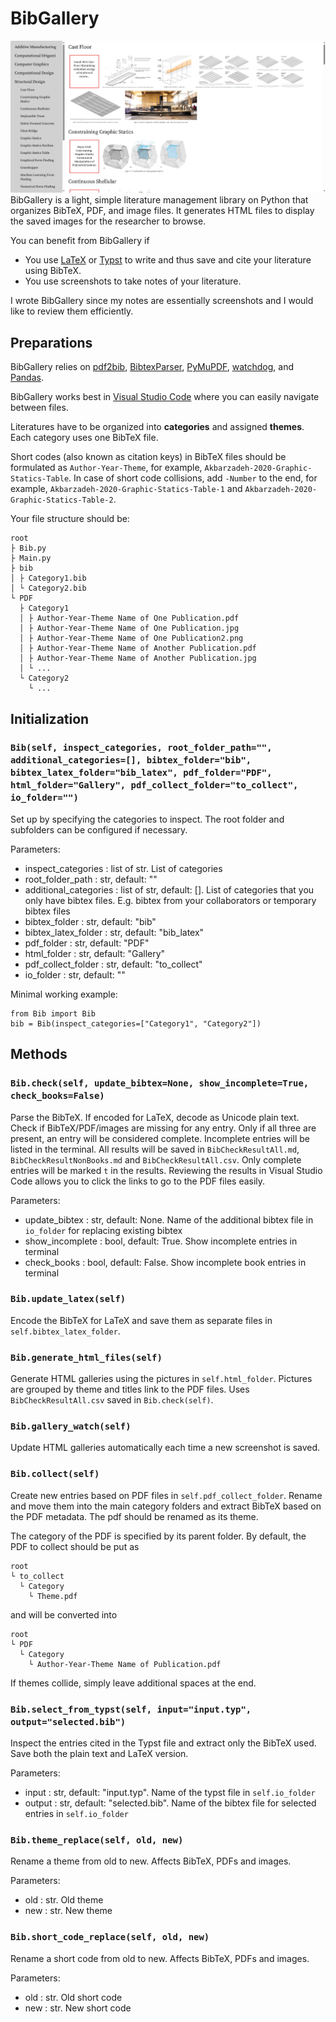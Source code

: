 # BibGallery
![img.png](img.png)
BibGallery is a light, simple literature management library on Python that organizes BibTeX, PDF, and image files. It generates
HTML files to display the saved images for the researcher to browse.

You can benefit from BibGallery if

- You use [LaTeX](https://www.latex-project.org/) or [Typst](https://typst.app/) to write and thus save and cite your
  literature using BibTeX.
- You use screenshots to take notes of your literature.

I wrote BibGallery since my notes are essentially screenshots and I would like to review them efficiently.

## Preparations

BibGallery relies
on [pdf2bib](https://github.com/MicheleCotrufo/pdf2bib), [BibtexParser](https://bibtexparser.readthedocs.io/en/main/), [PyMuPDF](https://pymupdf.readthedocs.io/en/latest/index.html), [watchdog](https://github.com/gorakhargosh/watchdog), and [Pandas](https://pandas.pydata.org/).

BibGallery works best in [Visual Studio Code](https://code.visualstudio.com/) where you can easily navigate between
files.

Literatures have to be organized into **categories** and assigned **themes**. Each category uses one BibTeX file.

Short codes (also known as citation keys) in BibTeX files should be formulated as `Author-Year-Theme`, for
example, `Akbarzadeh-2020-Graphic-Statics-Table`. In case of short code collisions, add `-Number` to the end, for
example, `Akbarzadeh-2020-Graphic-Statics-Table-1` and `Akbarzadeh-2020-Graphic-Statics-Table-2`.

Your file structure should be:

```
root
├ Bib.py
├ Main.py
├ bib
│ ├ Category1.bib
│ └ Category2.bib
└ PDF
  ├ Category1
  │ ├ Author-Year-Theme Name of One Publication.pdf
  │ ├ Author-Year-Theme Name of One Publication.jpg
  │ ├ Author-Year-Theme Name of One Publication2.png
  │ ├ Author-Year-Theme Name of Another Publication.pdf
  │ ├ Author-Year-Theme Name of Another Publication.jpg
  │ └ ...
  └ Category2
    └ ...
```

## Initialization

### `Bib(self, inspect_categories, root_folder_path="", additional_categories=[], bibtex_folder="bib", bibtex_latex_folder="bib_latex", pdf_folder="PDF", html_folder="Gallery", pdf_collect_folder="to_collect", io_folder="")`

Set up by specifying the categories to inspect. The root folder and subfolders can be configured if necessary.

Parameters:

- inspect_categories : list of str. List of categories
- root_folder_path : str, default: ""
- additional_categories : list of str, default: []. List of categories that you only have bibtex files. E.g. bibtex from your collaborators or temporary bibtex files
- bibtex_folder : str, default: "bib"
- bibtex_latex_folder : str, default: "bib_latex"
- pdf_folder : str, default: "PDF"
- html_folder : str, default: "Gallery"
- pdf_collect_folder : str, default: "to_collect"
- io_folder : str, default: ""

Minimal working example:
```
from Bib import Bib
bib = Bib(inspect_categories=["Category1", "Category2"])
```

## Methods

### `Bib.check(self, update_bibtex=None, show_incomplete=True, check_books=False)`

Parse the BibTeX. If encoded for LaTeX, decode as Unicode plain text. Check if BibTeX/PDF/images are missing for any
entry. Only if all three are present, an entry will be considered complete. Incomplete entries will be listed in the
terminal. All results will be saved in `BibCheckResultAll.md`, `BibCheckResultNonBooks.md` and `BibCheckResultAll.csv`. Only complete entries
will be marked `t` in the results. Reviewing the results in Visual Studio Code allows you to click the links to go to
the PDF files easily.

Parameters:
- update_bibtex : str, default: None. Name of the additional bibtex file in `io_folder` for replacing existing bibtex
- show_incomplete : bool, default: True. Show incomplete entries in terminal
- check_books : bool, default: False. Show incomplete book entries in terminal

### `Bib.update_latex(self)`

Encode the BibTeX for LaTeX and save them as separate files in `self.bibtex_latex_folder`.

### `Bib.generate_html_files(self)`

Generate HTML galleries using the pictures in `self.html_folder`. Pictures are grouped by theme and titles link to the PDF files. Uses `BibCheckResultAll.csv` saved in `Bib.check(self)`.

### `Bib.gallery_watch(self)`

Update HTML galleries automatically each time a new screenshot is saved.

### `Bib.collect(self)`

Create new entries based on PDF files in `self.pdf_collect_folder`. Rename and move them into the main category folders and extract BibTeX based on the PDF
metadata. The pdf should be renamed as its theme.

The category of the PDF is specified by its parent folder. By default, the PDF to collect should be put as

```
root
└ to_collect
  └ Category
    └ Theme.pdf
```

and will be converted into


```
root
└ PDF
  └ Category
    └ Author-Year-Theme Name of Publication.pdf
```


If themes collide, simply leave additional spaces at the end.

### `Bib.select_from_typst(self, input="input.typ", output="selected.bib")`

Inspect the entries cited in the Typst file and extract only the BibTeX used. Save both the plain text and LaTeX
version.

Parameters:
- input : str, default: "input.typ". Name of the typst file in `self.io_folder`
- output : str, default: "selected.bib". Name of the bibtex file for selected entries in `self.io_folder`

### `Bib.theme_replace(self, old, new)`

Rename a theme from old to new. Affects BibTeX, PDFs and images.

Parameters:
- old : str. Old theme
- new : str. New theme


### `Bib.short_code_replace(self, old, new)`

Rename a short code from old to new. Affects BibTeX, PDFs and images.

Parameters:
- old : str. Old short code
- new : str. New short code

